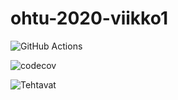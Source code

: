 # ohtu-2020-viikko1

![GitHub Actions](https://github.com/tvaskisalo/ohtu-2020-viikko1/workflows/Java%20CI%20with%20Gradle/badge.svg)

![codecov](https://codecov.io/gh/tvaskisalo/ohtu-2020-viikko1/branch/main/graph/badge.svg?token=MFAL2BM4J6)

![Tehtavat](https://github.com/tvaskisalo/ohtu-tehtavat)